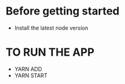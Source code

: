 # Before getting started
- Install the latest node version

# TO RUN THE APP
- YARN ADD
- YARN START